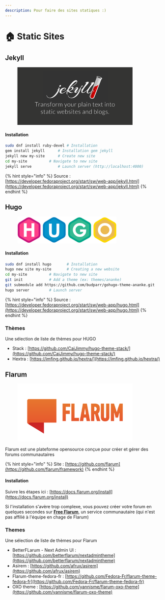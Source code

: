 ```yaml
---
description: Pour faire des sites statiques :)
---
```


# 🏠 Static Sites

## Jekyll

<figure><img src="../../../.gitbook/assets/jekyll-og.png" alt="" width="375"><figcaption></figcaption></figure>

#### Installation

```bash
sudo dnf install ruby-devel	# Installation
gem install jekyll		# Installation gem jekyll
jekyll new my-site 		# Create new site
cd my-site			# Navigate to new site
jekyll serve			# Launch server (http://localhost:4000)
```

{% hint style="info" %}
Source : [https://developer.fedoraproject.org/start/sw/web-app/jekyll.html](https://developer.fedoraproject.org/start/sw/web-app/jekyll.html)
{% endhint %}

## Hugo

<figure><img src="../../../.gitbook/assets/hugo.png" alt="" width="323"><figcaption></figcaption></figure>

#### Installation

```bash
sudo dnf install hugo		# Installation
hugo new site my-site		# Creating a new website
cd my-site			# Navigate to new site
git init			# Add a theme (ex: themes/ananke)
git submodule add https://github.com/budparr/gohugo-theme-ananke.git
hugo server			# Launch server
```

{% hint style="info" %}
Source : [https://developer.fedoraproject.org/start/sw/web-app/hugo.html](https://developer.fedoraproject.org/start/sw/web-app/hugo.html)
{% endhint %}

### Thèmes

Une sélection de liste de thèmes pour HUGO

* Stack : [https://github.com/CaiJimmy/hugo-theme-stack/](https://github.com/CaiJimmy/hugo-theme-stack/)
* Hextra : [https://imfing.github.io/hextra/](https://imfing.github.io/hextra/)

## Flarum

<figure><img src="../../../.gitbook/assets/flarum-ar21.png" alt="" width="375"><figcaption></figcaption></figure>

Flarum est une plateforme opensource conçue pour créer et gérer des forums communautaires

{% hint style="info" %}
Site : [https://github.com/flarum](https://github.com/flarum/framework)
{% endhint %}

#### Installation

Suivre les étapes ici : [https://docs.flarum.org/install](https://docs.flarum.org/install)

Si l'installation s'avère trop complexe, vous pouvez créer votre forum en quelques secondes sur [**Free Flarum**](https://www.freeflarum.com), un service communautaire (qui n'est pas affilié à l'équipe en chage de Flarum)

### Themes

Une sélection de liste de thèmes pour Flarum

* BetterFLarum - Next Admin UI : [https://github.com/betterflarum/nextadmintheme](https://github.com/betterflarum/nextadmintheme)
* Asirem : [https://github.com/afrux/asirem](https://github.com/afrux/asirem)
* Flarum-theme-fedora-fr : [https://github.com/Fedora-Fr/flarum-theme-fedora-fr](https://github.com/Fedora-Fr/flarum-theme-fedora-fr)
* OXO theme : [https://github.com/yannisme/flarum-oxo-theme](https://github.com/yannisme/flarum-oxo-theme)
